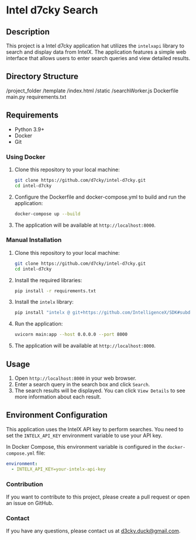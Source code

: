 # Intel d7cky Search

## Description
This project is a Intel d7cky application hat utilizes the `intelxapi` library to search and display data from IntelX. The application features a simple web interface that allows users to enter search queries and view detailed results.

## Directory Structure
/project_folder
/template
/index.html
/static
/searchWorker.js
Dockerfile
main.py
requirements.txt

## Requirements
- Python 3.9+
- Docker
- Git

### Using Docker

1. Clone this repository to your local machine:
    ```sh
    git clone https://github.com/d7cky/intel-d7cky.git
    cd intel-d7cky
    ```

2. Configure the Dockerfile and docker-compose.yml to build and run the application:
    ```sh
    docker-compose up --build
    ```

3. The application will be available at `http://localhost:8000`.

### Manual Installation

1. Clone this repository to your local machine:
    ```sh
    git clone https://github.com/d7cky/intel-d7cky.git
    cd intel-d7cky
    ```

2. Install the required libraries:
    ```sh
    pip install -r requirements.txt
    ```

3. Install the `intelx` library:
    ```sh
    pip install "intelx @ git+https://github.com/IntelligenceX/SDK#subdirectory=Python"
    ```

4. Run the application:
    ```sh
    uvicorn main:app --host 0.0.0.0 --port 8000
    ```

5. The application will be available at `http://localhost:8000`.

## Usage

1. Open `http://localhost:8000` in your web browser.
2. Enter a search query in the search box and click `Search`.
3. The search results will be displayed. You can click `View Details` to see more information about each result.

## Environment Configuration

This application uses the IntelX API key to perform searches. You need to set the `INTELX_API_KEY` environment variable to use your API key.

In Docker Compose, this environment variable is configured in the `docker-compose.yml` file:
```yaml
environment:
  - INTELX_API_KEY=your-intelx-api-key
```

### Contribution

If you want to contribute to this project, please create a pull request or open an issue on GitHub.

### Contact

If you have any questions, please contact us at d3cky.duck@gmail.com.